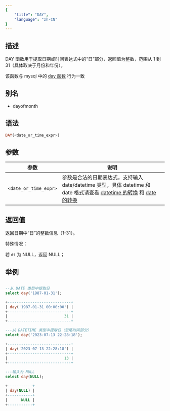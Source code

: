 ```yaml
---
{
    "title": "DAY",
    "language": "zh-CN"
}
---
```


## 描述

DAY 函数用于提取日期或时间表达式中的“日”部分，返回值为整数，范围从 1 到 31（具体取决于月份和年份）。

该函数与 mysql 中的 [day 函数](https://dev.mysql.com/doc/refman/8.4/en/date-and-time-functions.html#function_day) 行为一致

## 别名

- dayofmonth

## 语法

```sql
DAY(<date_or_time_expr>)
```

## 参数

| 参数 | 说明 |
| -- | -- |
| `<date_or_time_expr>` | 参数是合法的日期表达式，支持输入 date/datetime 类型，具体 datetime 和 date 格式请查看 [datetime 的转换](../../../../../current/sql-manual/basic-element/sql-data-types/conversion/datetime-conversion) 和 [date 的转换](../../../../../current/sql-manual/basic-element/sql-data-types/conversion/date-conversion)|

## 返回值

返回日期中“日”的整数信息（1-31）。

特殊情况：

若 `dt` 为 NULL，返回 NULL；

## 举例


```sql

--从 DATE 类型中提取日
select day('1987-01-31');

+----------------------------+
| day('1987-01-31 00:00:00') |
+----------------------------+
|                         31 |
+----------------------------+

---从 DATETIME 类型中提取日（忽略时间部分）
select day('2023-07-13 22:28:18');

+----------------------------+
| day('2023-07-13 22:28:18') |
+----------------------------+
|                         13 |
+----------------------------+

---输入为 NULL
select day(NULL);

+-----------+
| day(NULL) |
+-----------+
|      NULL |
+-----------+
```